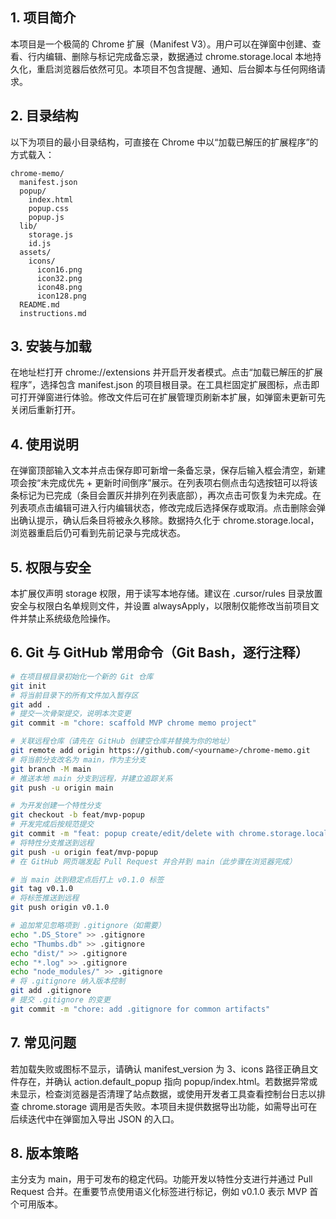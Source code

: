 ## 1. 项目简介
本项目是一个极简的 Chrome 扩展（Manifest V3）。用户可以在弹窗中创建、查看、行内编辑、删除与标记完成备忘录，数据通过 chrome.storage.local 本地持久化，重启浏览器后依然可见。本项目不包含提醒、通知、后台脚本与任何网络请求。

## 2. 目录结构
以下为项目的最小目录结构，可直接在 Chrome 中以“加载已解压的扩展程序”的方式载入：
```
chrome-memo/
  manifest.json
  popup/
    index.html
    popup.css
    popup.js
  lib/
    storage.js
    id.js
  assets/
    icons/
      icon16.png
      icon32.png
      icon48.png
      icon128.png
  README.md
  instructions.md
```

## 3. 安装与加载
在地址栏打开 chrome://extensions 并开启开发者模式。点击“加载已解压的扩展程序”，选择包含 manifest.json 的项目根目录。在工具栏固定扩展图标，点击即可打开弹窗进行体验。修改文件后可在扩展管理页刷新本扩展，如弹窗未更新可先关闭后重新打开。

## 4. 使用说明
在弹窗顶部输入文本并点击保存即可新增一条备忘录，保存后输入框会清空，新建项会按“未完成优先 + 更新时间倒序”展示。在列表项右侧点击勾选按钮可以将该条标记为已完成（条目会置灰并排列在列表底部），再次点击可恢复为未完成。在列表项点击编辑可进入行内编辑状态，修改完成后选择保存或取消。点击删除会弹出确认提示，确认后条目将被永久移除。数据持久化于 chrome.storage.local，浏览器重启后仍可看到先前记录与完成状态。

## 5. 权限与安全
本扩展仅声明 storage 权限，用于读写本地存储。建议在 .cursor/rules 目录放置安全与权限白名单规则文件，并设置 alwaysApply，以限制仅能修改当前项目文件并禁止系统级危险操作。

## 6. Git 与 GitHub 常用命令（Git Bash，逐行注释）
```bash
# 在项目根目录初始化一个新的 Git 仓库
git init
# 将当前目录下的所有文件加入暂存区
git add .
# 提交一次骨架提交，说明本次变更
git commit -m "chore: scaffold MVP chrome memo project"

# 关联远程仓库（请先在 GitHub 创建空仓库并替换为你的地址）
git remote add origin https://github.com/<yourname>/chrome-memo.git
# 将当前分支改名为 main，作为主分支
git branch -M main
# 推送本地 main 分支到远程，并建立追踪关系
git push -u origin main

# 为开发创建一个特性分支
git checkout -b feat/mvp-popup
# 开发完成后按规范提交
git commit -m "feat: popup create/edit/delete with chrome.storage.local"
# 将特性分支推送到远程
git push -u origin feat/mvp-popup
# 在 GitHub 网页端发起 Pull Request 并合并到 main（此步骤在浏览器完成）

# 当 main 达到稳定点后打上 v0.1.0 标签
git tag v0.1.0
# 将标签推送到远程
git push origin v0.1.0

# 追加常见忽略项到 .gitignore（如需要）
echo ".DS_Store" >> .gitignore
echo "Thumbs.db" >> .gitignore
echo "dist/" >> .gitignore
echo "*.log" >> .gitignore
echo "node_modules/" >> .gitignore
# 将 .gitignore 纳入版本控制
git add .gitignore
# 提交 .gitignore 的变更
git commit -m "chore: add .gitignore for common artifacts"
```

## 7. 常见问题
若加载失败或图标不显示，请确认 manifest_version 为 3、icons 路径正确且文件存在，并确认 action.default_popup 指向 popup/index.html。若数据异常或未显示，检查浏览器是否清理了站点数据，或使用开发者工具查看控制台日志以排查 chrome.storage 调用是否失败。本项目未提供数据导出功能，如需导出可在后续迭代中在弹窗加入导出 JSON 的入口。

## 8. 版本策略
主分支为 main，用于可发布的稳定代码。功能开发以特性分支进行并通过 Pull Request 合并。在重要节点使用语义化标签进行标记，例如 v0.1.0 表示 MVP 首个可用版本。

